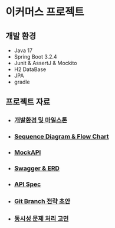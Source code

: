 # 이커머스 프로젝트

## 개발 환경
- Java 17
- Spring Boot 3.2.4
- Junit & AssertJ & Mockito
- H2 DataBase
- JPA
- gradle

## 프로젝트 자료
- ### [개발환경 및 마일스톤](https://github.com/K-J-HYEON/hh_3wk_ecommerce/blob/main/docs/DevEnv%26MileStone.md)
- ### [Sequence Diagram & Flow Chart](https://github.com/K-J-HYEON/hh_3wk_ecommerce/blob/main/docs/SequenceAndFlowChart.md)
- ### [MockAPI](https://github.com/K-J-HYEON/hh_3wk_ecommerce/blob/main/docs/MockAPI.md)
- ### [Swagger & ERD](https://github.com/K-J-HYEON/hh_3wk_ecommerce/blob/main/docs/SwaggerAndERD.md)
- ### [API Spec](https://github.com/K-J-HYEON/hh_3wk_ecommerce/blob/main/docs/APISpec.md)
- ### [Git Branch 전략 초안](https://github.com/K-J-HYEON/hh_3wk_ecommerce/blob/main/docs/GitBranch.md)
- ### [동시성 문제 처리 고민](https://github.com/K-J-HYEON/hh_3wk_ecommerce/blob/main/docs/Simultaneous_issues_handling.md)
